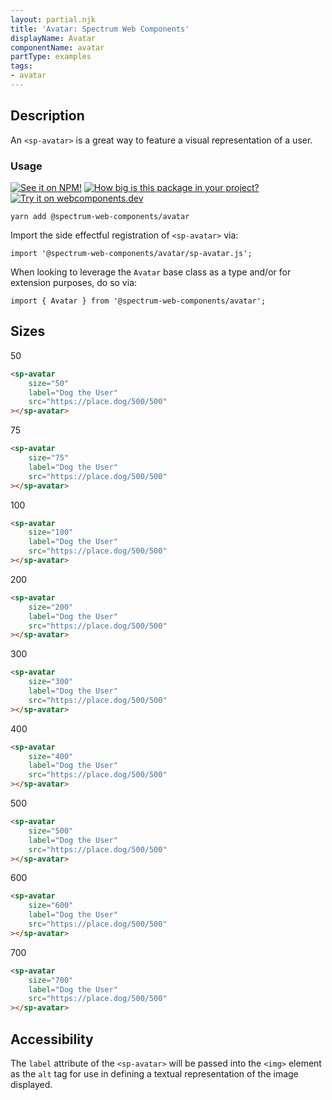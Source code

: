 ```yaml
---
layout: partial.njk
title: 'Avatar: Spectrum Web Components'
displayName: Avatar
componentName: avatar
partType: examples
tags:
- avatar
---
```

## Description

An `<sp-avatar>` is a great way to feature a visual representation of a user.

### Usage

[![See it on NPM!](https://img.shields.io/npm/v/@spectrum-web-components/avatar?style=for-the-badge)](https://www.npmjs.com/package/@spectrum-web-components/avatar)
[![How big is this package in your project?](https://img.shields.io/bundlephobia/minzip/@spectrum-web-components/avatar?style=for-the-badge)](https://bundlephobia.com/result?p=@spectrum-web-components/avatar)
[![Try it on webcomponents.dev](https://img.shields.io/badge/Try%20it%20on-webcomponents.dev-green?style=for-the-badge)](https://webcomponents.dev/edit/collection/fO75441E1Q5ZlI0e9pgq/i3gAnjAfQVC43ypsIyw8/src/index.ts)

```
yarn add @spectrum-web-components/avatar
```

Import the side effectful registration of `<sp-avatar>` via:

```
import '@spectrum-web-components/avatar/sp-avatar.js';
```

When looking to leverage the `Avatar` base class as a type and/or for extension purposes, do so via:

```
import { Avatar } from '@spectrum-web-components/avatar';
```

## Sizes

<sp-tabs selected="100" auto label="Size Attribute Options">
<sp-tab value="50">50</sp-tab>
<sp-tab-panel value="50">

```html demo
<sp-avatar
    size="50"
    label="Dog the User"
    src="https://place.dog/500/500"
></sp-avatar>
```

</sp-tab-panel>
<sp-tab value="75">75</sp-tab>
<sp-tab-panel value="75">

```html demo
<sp-avatar
    size="75"
    label="Dog the User"
    src="https://place.dog/500/500"
></sp-avatar>
```

</sp-tab-panel>
<sp-tab value="100">100</sp-tab>
<sp-tab-panel value="100">

```html demo
<sp-avatar
    size="100"
    label="Dog the User"
    src="https://place.dog/500/500"
></sp-avatar>
```

</sp-tab-panel>
<sp-tab value="200">200</sp-tab>
<sp-tab-panel value="200">

```html demo
<sp-avatar
    size="200"
    label="Dog the User"
    src="https://place.dog/500/500"
></sp-avatar>
```

</sp-tab-panel>
<sp-tab value="300">300</sp-tab>
<sp-tab-panel value="300">

```html demo
<sp-avatar
    size="300"
    label="Dog the User"
    src="https://place.dog/500/500"
></sp-avatar>
```

</sp-tab-panel>
<sp-tab value="400">400</sp-tab>
<sp-tab-panel value="400">

```html demo
<sp-avatar
    size="400"
    label="Dog the User"
    src="https://place.dog/500/500"
></sp-avatar>
```

</sp-tab-panel>
<sp-tab value="500">500</sp-tab>
<sp-tab-panel value="500">

```html demo
<sp-avatar
    size="500"
    label="Dog the User"
    src="https://place.dog/500/500"
></sp-avatar>
```

</sp-tab-panel>
<sp-tab value="600">600</sp-tab>
<sp-tab-panel value="600">

```html demo
<sp-avatar
    size="600"
    label="Dog the User"
    src="https://place.dog/500/500"
></sp-avatar>
```

</sp-tab-panel>
<sp-tab value="700">700</sp-tab>
<sp-tab-panel value="700">

```html demo
<sp-avatar
    size="700"
    label="Dog the User"
    src="https://place.dog/500/500"
></sp-avatar>
```

</sp-tab-panel>
</sp-tabs>

## Accessibility

The `label` attribute of the `<sp-avatar>` will be passed into the `<img>` element as the `alt` tag for use in defining a textual representation of the image displayed.
